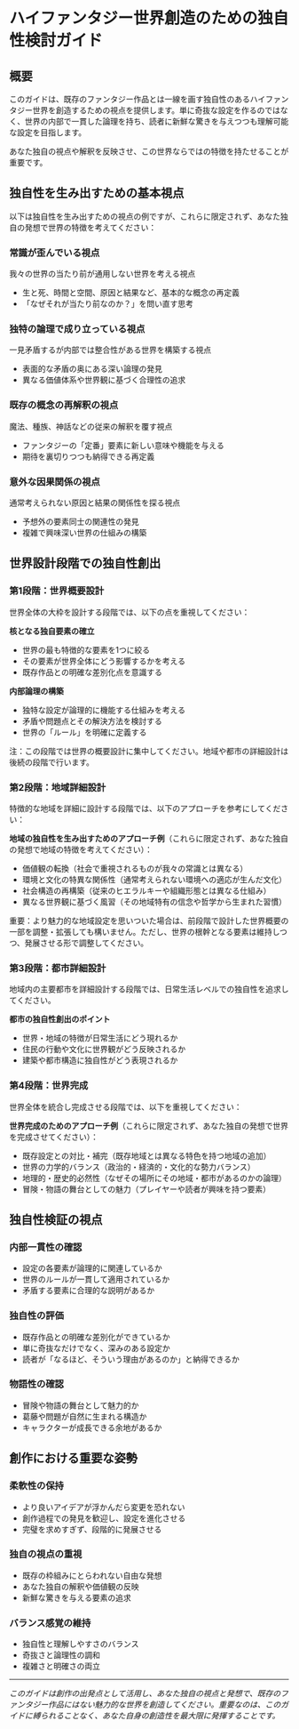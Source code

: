 # ハイファンタジー世界創造のための独自性検討ガイド

## 概要

このガイドは、既存のファンタジー作品とは一線を画す独自性のあるハイファンタジー世界を創造するための視点を提供します。単に奇抜な設定を作るのではなく、世界の内部で一貫した論理を持ち、読者に新鮮な驚きを与えつつも理解可能な設定を目指します。

あなた独自の視点や解釈を反映させ、この世界ならではの特徴を持たせることが重要です。

## 独自性を生み出すための基本視点

以下は独自性を生み出すための視点の例ですが、これらに限定されず、あなた独自の発想で世界の特徴を考えてください：

### 常識が歪んでいる視点
我々の世界の当たり前が通用しない世界を考える視点
- 生と死、時間と空間、原因と結果など、基本的な概念の再定義
- 「なぜそれが当たり前なのか？」を問い直す思考

### 独特の論理で成り立っている視点
一見矛盾するが内部では整合性がある世界を構築する視点
- 表面的な矛盾の奥にある深い論理の発見
- 異なる価値体系や世界観に基づく合理性の追求

### 既存の概念の再解釈の視点
魔法、種族、神話などの従来の解釈を覆す視点
- ファンタジーの「定番」要素に新しい意味や機能を与える
- 期待を裏切りつつも納得できる再定義

### 意外な因果関係の視点
通常考えられない原因と結果の関係性を探る視点
- 予想外の要素同士の関連性の発見
- 複雑で興味深い世界の仕組みの構築

## 世界設計段階での独自性創出

### 第1段階：世界概要設計
世界全体の大枠を設計する段階では、以下の点を重視してください：

**核となる独自要素の確立**
- 世界の最も特徴的な要素を1つに絞る
- その要素が世界全体にどう影響するかを考える
- 既存作品との明確な差別化点を意識する

**内部論理の構築**
- 独特な設定が論理的に機能する仕組みを考える
- 矛盾や問題点とその解決方法を検討する
- 世界の「ルール」を明確に定義する

注：この段階では世界の概要設計に集中してください。地域や都市の詳細設計は後続の段階で行います。

### 第2段階：地域詳細設計
特徴的な地域を詳細に設計する段階では、以下のアプローチを参考にしてください：

**地域の独自性を生み出すためのアプローチ例**（これらに限定されず、あなた独自の発想で地域の特徴を考えてください）：
- 価値観の転換（社会で重視されるものが我々の常識とは異なる）
- 環境と文化の特異な関係性（通常考えられない環境への適応が生んだ文化）
- 社会構造の再構築（従来のヒエラルキーや組織形態とは異なる仕組み）
- 異なる世界観に基づく風習（その地域特有の信念や哲学から生まれた習慣）

重要：より魅力的な地域設定を思いついた場合は、前段階で設計した世界概要の一部を調整・拡張しても構いません。ただし、世界の根幹となる要素は維持しつつ、発展させる形で調整してください。

### 第3段階：都市詳細設計
地域内の主要都市を詳細設計する段階では、日常生活レベルでの独自性を追求してください。

**都市の独自性創出のポイント**
- 世界・地域の特徴が日常生活にどう現れるか
- 住民の行動や文化に世界観がどう反映されるか
- 建築や都市構造に独自性がどう表現されるか

### 第4段階：世界完成
世界全体を統合し完成させる段階では、以下を重視してください：

**世界完成のためのアプローチ例**（これらに限定されず、あなた独自の発想で世界を完成させてください）：
- 既存設定との対比・補完（既存地域とは異なる特色を持つ地域の追加）
- 世界の力学的バランス（政治的・経済的・文化的な勢力バランス）
- 地理的・歴史的必然性（なぜその場所にその地域・都市があるのかの論理）
- 冒険・物語の舞台としての魅力（プレイヤーや読者が興味を持つ要素）

## 独自性検証の視点

### 内部一貫性の確認
- 設定の各要素が論理的に関連しているか
- 世界のルールが一貫して適用されているか
- 矛盾する要素に合理的な説明があるか

### 独自性の評価
- 既存作品との明確な差別化ができているか
- 単に奇抜なだけでなく、深みのある設定か
- 読者が「なるほど、そういう理由があるのか」と納得できるか

### 物語性の確認
- 冒険や物語の舞台として魅力的か
- 葛藤や問題が自然に生まれる構造か
- キャラクターが成長できる余地があるか

## 創作における重要な姿勢

### 柔軟性の保持
- より良いアイデアが浮かんだら変更を恐れない
- 創作過程での発見を歓迎し、設定を進化させる
- 完璧を求めすぎず、段階的に発展させる

### 独自の視点の重視
- 既存の枠組みにとらわれない自由な発想
- あなた独自の解釈や価値観の反映
- 新鮮な驚きを与える要素の追求

### バランス感覚の維持
- 独自性と理解しやすさのバランス
- 奇抜さと論理性の調和
- 複雑さと明確さの両立

---

*このガイドは創作の出発点として活用し、あなた独自の視点と発想で、既存のファンタジー作品にはない魅力的な世界を創造してください。重要なのは、このガイドに縛られることなく、あなた自身の創造性を最大限に発揮することです。*